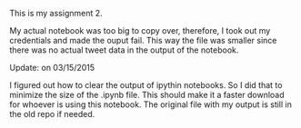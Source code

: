 This is my assignment 2.

My actual notebook was too big to copy over, therefore, I took out my credentials and made the ouput fail. This way the file was smaller since there was no actual tweet data in the output of the notebook.

Update: on 03/15/2015

I figured out how to clear the output of ipythin notebooks. So I did that to minimize the size of the .ipynb file. This should make it a faster download for whoever is using this notebook. The original file with my output is still in the old repo if needed.
